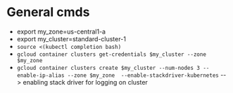 # General cmds

- export my_zone=us-central1-a
- export my_cluster=standard-cluster-1
- `source <(kubectl completion bash)`
- `gcloud container clusters get-credentials $my_cluster --zone $my_zone`
- ` gcloud container clusters create $my_cluster --num-nodes 3 --enable-ip-alias --zone $my_zone  --enable-stackdriver-kubernetes ` --> enabling stack driver for logging on cluster